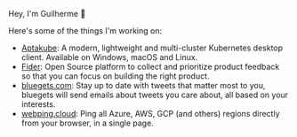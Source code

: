 Hey, I'm Guilherme 👋

Here's some of the things I'm working on:

- [Aptakube](https://aptakube.com): A modern, lightweight and multi-cluster Kubernetes desktop client. Available on Windows, macOS and Linux.
- [Fider](https://fider.io): Open Source platform to collect and prioritize product feedback so that you can focus on building the right product.
- [bluegets.com](https://bluegets.com): Stay up to date with tweets that matter most to you, bluegets will send emails about tweets you care about, all based on your interests.
- [webping.cloud](https://webping.cloud): Ping all Azure, AWS, GCP (and others) regions directly from your browser, in a single page.
